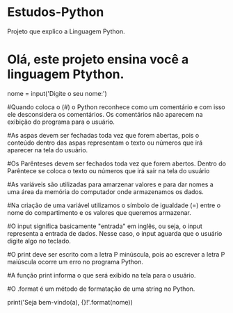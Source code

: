 # Estudos-Python
Projeto que explico a Linguagem Python.

# Olá, este projeto ensina você a linguagem Ptython.

nome = input('Digite o seu nome:')

#Quando coloca o (#) o Python reconhece como um comentário e com isso ele desconsidera os comentários. Os comentários não aparecem na exibição do programa para o usuário.

#As aspas devem ser fechadas toda vez que forem abertas, pois o conteúdo dentro das aspas representam o texto ou números que irá aparecer na tela do usuário.

#Os Parênteses devem ser fechados toda vez que forem abertos. Dentro do Parêntece se coloca o texto ou números que irá sair na tela do usuário

#As variáveis são utilizadas para amarzenar valores e para dar nomes a uma área da memória do computador onde armazenamos os dados.

#Na criação de uma variável utilizamos o símbolo de igualdade (=) entre o nome do compartimento e os valores que queremos armazenar.

#O input significa basicamente "entrada" em inglês, ou seja, o input representa a entrada de dados. Nesse caso, o input aguarda que o usuário digite algo no teclado.

#O print deve ser escrito com a letra P minúscula, pois ao escrever a letra P maiúscula ocorre um erro no programa Python.

#A função print informa o que será exibido na tela para o usuário.

#O .format é um método de formatação de uma string no Python.

print('Seja bem-vindo(a), {}!'.format(nome))
